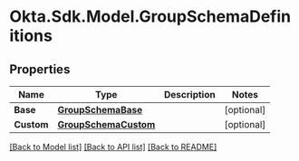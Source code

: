 # Okta.Sdk.Model.GroupSchemaDefinitions

## Properties

Name | Type | Description | Notes
------------ | ------------- | ------------- | -------------
**Base** | [**GroupSchemaBase**](GroupSchemaBase.md) |  | [optional] 
**Custom** | [**GroupSchemaCustom**](GroupSchemaCustom.md) |  | [optional] 

[[Back to Model list]](../README.md#documentation-for-models) [[Back to API list]](../README.md#documentation-for-api-endpoints) [[Back to README]](../README.md)

